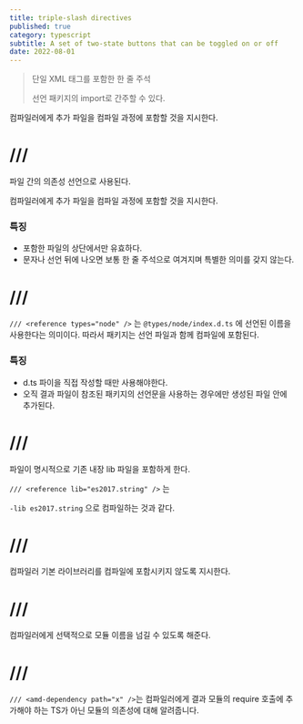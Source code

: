 ```yaml
---
title: triple-slash directives
published: true
category: typescript
subtitle: A set of two-state buttons that can be toggled on or off
date: 2022-08-01
---
```


> 단일 XML 태그를 포함한 한 줄 주석
> 
> 선언 패키지의 import로 간주할 수 있다.

컴파일러에게 추가 파일을 컴파일 과정에 포함할 것을 지시한다.

# **/// <reference path="..." />**

파일 간의 의존성 선언으로 사용된다.

컴파일러에게 추가 파일을 컴파일 과정에 포함할 것을 지시한다.

### 특징

- 포함한 파일의 상단에서만 유효하다.
- 문자나 선언 뒤에 나오면 보통 한 줄 주석으로 여겨지며 특별한 의미를 갖지 않는다.

# **/// <reference types="..." />**

`/// <reference types="node" />` 는 `@types/node/index.d.ts` 에 선언된 이름을 사용한다는 의미이다. 따라서 패키지는 선언 파일과 함께 컴파일에 포함된다.

### 특징

- d.ts 파이을 직접 작성할 때만 사용해야한다.
- 오직 결과 파일이 참조된 패키지의 선언문을 사용하는 경우에만 생성된 파일 안에 추가된다.

# **/// <reference lib="..." />**

파일이 명시적으로 기존 내장 lib 파일을 포함하게 한다.

`/// <reference lib="es2017.string" />` 는

`-lib es2017.string` 으로 컴파일하는 것과 같다.

# **/// <reference no-default lib="true"/>**

컴파일러 기본 라이브러리를 컴파일에 포함시키지 않도록 지시한다.

# **/// <amd-module />**

컴파일러에게 선택적으로 모듈 이름을 넘길 수 있도록 해준다.

# **/// <amd-dependency />**

`/// <amd-dependency path="x" />`는 컴파일러에게 결과 모듈의 require 호출에 추가해야 하는 TS가 아닌 모듈의 의존성에 대해 알려줍니다.